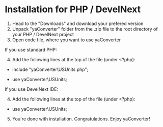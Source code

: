 # Installation for PHP / DevelNext

1. Head to the "Downloads" and download your prefered version
2. Unpack "yaConverter" folder from the .zip file to the root directory of your PHP / DevelNext project
3. Open code file, where you want to use yaConverter

If you use standard PHP:

4. Add the following lines at the top of the file (under <?php):

- include "yaConverter\USUnits.php";

- use yaConverter\USUnits;

If you use DevelNext IDE:

4. Add the following lines at the top of the file (under <?php):

- use yaConverter\USUnits;

5. You're done with installation. Congratulations. Enjoy yaConverter!
